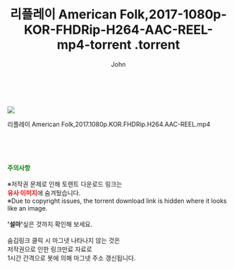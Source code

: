 ﻿---
layout: post
title:  "                   리플레이 American Folk,2017-1080p-KOR-FHDRip-H264-AAC-REEL-mp4-torrent                .torrent"
author: John
categories: [ 영화 ]
tags: [  ]
image: https://torrentrj59.com/uploadfile/full/776035bc7fe10e8a768db2d1a3f3a7e65b131860.jpg 
description: "                   리플레이 American Folk,2017-1080p-KOR-FHDRip-H264-AAC-REEL-mp4-torrent                 torrent 정보 공유"
toc: true
toc_sticky: true
---

<br>
<p><img src="https://torrentrj59.com/uploadfile/full/776035bc7fe10e8a768db2d1a3f3a7e65b131860.jpg"/></p>
 리플레이 American Folk,2017.1080p.KOR.FHDRip.H264.AAC-REEL.mp4    
    
<br><br><br>
<p data-ke-size="size16"><b><span style="color: green;">주의사항</span></b><br /><br />※저작권 문제로 인해 토렌트 다운로드 링크는<br /><b><span style="color: red;">유사 이미지</span></b>에 숨겨뒀습니다.<br />※Due to copyright issues, the torrent download link is hidden where it looks like an image.<br /><br /><b>'설마'</b>싶은 것까지 확인해 보세요.<br /><br />숨김링크 클릭 시 마그넷 나타나지 않는 것은<br />저작권으로 인한 링크만료 자료로<br />1시간 간격으로 봇에 의해 마그넷 주소 갱신됩니다.</p>
